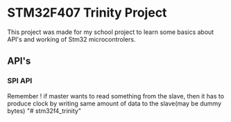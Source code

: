 # STM32F407 Trinity Project

This project was made for my school project to learn some basics about API's and working of Stm32 microcontrolers.

## API's

### SPI API

Remember ! if master wants to read something from the slave,
then it has to produce clock by writing same amount of data to the slave(may be dummy bytes)
"# stm32f4_trinity" 
